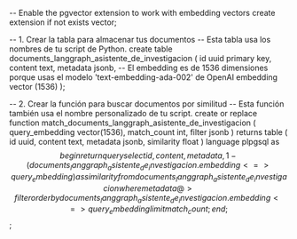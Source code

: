 -- Enable the pgvector extension to work with embedding vectors
create extension if not exists vector;

-- 1. Crear la tabla para almacenar tus documentos
-- Esta tabla usa los nombres de tu script de Python.
create table documents_langgraph_asistente_de_investigacion (
  id uuid primary key,
  content text,
  metadata jsonb,
  -- El embedding es de 1536 dimensiones porque usas el modelo 'text-embedding-ada-002' de OpenAI
  embedding vector (1536) 
);

-- 2. Crear la función para buscar documentos por similitud
-- Esta función también usa el nombre personalizado de tu script.
create or replace function match_documents_langgraph_asistente_de_investigacion (
  query_embedding vector(1536),
  match_count int,
  filter jsonb
) returns table (
  id uuid,
  content text,
  metadata jsonb,
  similarity float
)
language plpgsql
as $$
begin
  return query
  select
    id,
    content,
    metadata,
    1 - (documents_langgraph_asistente_de_investigacion.embedding <=> query_embedding) as similarity
  from documents_langgraph_asistente_de_investigacion
  where metadata @> filter
  order by documents_langgraph_asistente_de_investigacion.embedding <=> query_embedding
  limit match_count;
end;
$$;